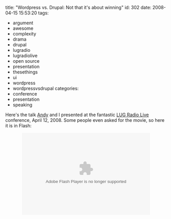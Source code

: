 title: "Wordpress vs. Drupal: Not that it's about winning"
id: 302
date: 2008-04-15 15:53:20
tags: 
- argument
- awesome
- complexity
- drama
- drupal
- lugradio
- lugradiolive
- open source
- presentation
- thesethings
- ui
- wordpress
- wordpressvsdrupal
categories: 
- conference
- presentation
- speaking

Here's the talk [Andy](http://www.thesethingsmattertome.com/2008/04/video-drupal-vs-wordpress-presentation.html) and I presented at the fantastic [LUG Radio Live](http://lugradio.org/live/USA2008/) conference, April 12, 2008\. Some people even asked for the movie, so here it is in Flash:

<center>
<object type="application/x-shockwave-flash" data="http://blip.tv/scripts/flash/showplayer.swf?enablejs=true&feedurl=http%3A%2F%2Fthesethingsmatter%2Eblip%2Etv%2Frss&file=http%3A%2F%2Fblip%2Etv%2Frss%2Fflash%2F836227&showplayerpath=http%3A%2F%2Fblip%2Etv%2Fscripts%2Fflash%2Fshowplayer%2Eswf" width="400" height="255" allowfullscreen="true" id="showplayer"><param name="movie" value="http://blip.tv/scripts/flash/showplayer.swf?enablejs=true&feedurl=http%3A%2F%2Fthesethingsmatter%2Eblip%2Etv%2Frss&file=http%3A%2F%2Fblip%2Etv%2Frss%2Fflash%2F836227&showplayerpath=http%3A%2F%2Fblip%2Etv%2Fscripts%2Fflash%2Fshowplayer%2Eswf" /><param name="quality" value="best" /><embed src="http://blip.tv/scripts/flash/showplayer.swf?enablejs=true&feedurl=http%3A%2F%2Fthesethingsmatter%2Eblip%2Etv%2Frss&file=http%3A%2F%2Fblip%2Etv%2Frss%2Fflash%2F836227&showplayerpath=http%3A%2F%2Fblip%2Etv%2Fscripts%2Fflash%2Fshowplayer%2Eswf" quality="best" width="400" height="255" name="showplayer" type="application/x-shockwave-flash"></embed></object>
</center>
